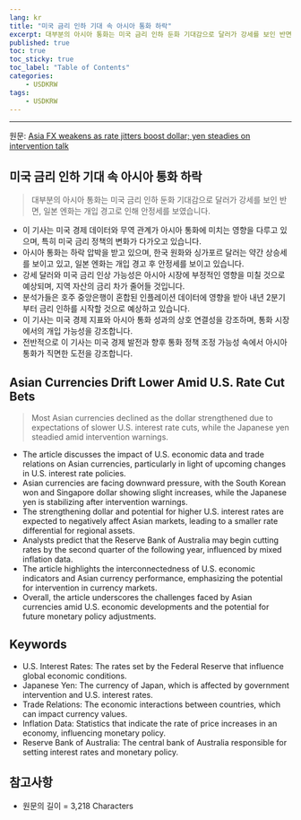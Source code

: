 ```yaml
---
lang: kr
title: "미국 금리 인하 기대 속 아시아 통화 하락"
excerpt: 대부분의 아시아 통화는 미국 금리 인하 둔화 기대감으로 달러가 강세를 보인 반면, 일본 엔화는 개입 경고로 인해 안정세를 보였습니다.
published: true
toc: true
toc_sticky: true
toc_label: "Table of Contents"
categories:
    - USDKRW
tags:
    - USDKRW
---
```


---

  원문: [Asia FX weakens as rate jitters boost dollar; yen steadies on intervention talk](https://www.investing.com/news/forex-news/asia-fx-weakens-as-rate-jitters-boost-dollar-yen-steadies-on-intervention-talk-3801805)

## 미국 금리 인하 기대 속 아시아 통화 하락

> 대부분의 아시아 통화는 미국 금리 인하 둔화 기대감으로 달러가 강세를 보인 반면, 일본 엔화는 개입 경고로 인해 안정세를 보였습니다.


- 이 기사는 미국 경제 데이터와 무역 관계가 아시아 통화에 미치는 영향을 다루고 있으며, 특히 미국 금리 정책의 변화가 다가오고 있습니다.
- 아시아 통화는 하락 압박을 받고 있으며, 한국 원화와 싱가포르 달러는 약간 상승세를 보이고 있고, 일본 엔화는 개입 경고 후 안정세를 보이고 있습니다.
- 강세 달러와 미국 금리 인상 가능성은 아시아 시장에 부정적인 영향을 미칠 것으로 예상되며, 지역 자산의 금리 차가 줄어들 것입니다.
- 분석가들은 호주 중앙은행이 혼합된 인플레이션 데이터에 영향을 받아 내년 2분기부터 금리 인하를 시작할 것으로 예상하고 있습니다.
- 이 기사는 미국 경제 지표와 아시아 통화 성과의 상호 연결성을 강조하며, 통화 시장에서의 개입 가능성을 강조합니다.
- 전반적으로 이 기사는 미국 경제 발전과 향후 통화 정책 조정 가능성 속에서 아시아 통화가 직면한 도전을 강조합니다.

## Asian Currencies Drift Lower Amid U.S. Rate Cut Bets

> Most Asian currencies declined as the dollar strengthened due to expectations of slower U.S. interest rate cuts, while the Japanese yen steadied amid intervention warnings.


- The article discusses the impact of U.S. economic data and trade relations on Asian currencies, particularly in light of upcoming changes in U.S. interest rate policies.
- Asian currencies are facing downward pressure, with the South Korean won and Singapore dollar showing slight increases, while the Japanese yen is stabilizing after intervention warnings.
- The strengthening dollar and potential for higher U.S. interest rates are expected to negatively affect Asian markets, leading to a smaller rate differential for regional assets.
- Analysts predict that the Reserve Bank of Australia may begin cutting rates by the second quarter of the following year, influenced by mixed inflation data.
- The article highlights the interconnectedness of U.S. economic indicators and Asian currency performance, emphasizing the potential for intervention in currency markets.
- Overall, the article underscores the challenges faced by Asian currencies amid U.S. economic developments and the potential for future monetary policy adjustments.

## Keywords

- U.S. Interest Rates: The rates set by the Federal Reserve that influence global economic conditions.
- Japanese Yen: The currency of Japan, which is affected by government intervention and U.S. interest rates.
- Trade Relations: The economic interactions between countries, which can impact currency values.
- Inflation Data: Statistics that indicate the rate of price increases in an economy, influencing monetary policy.
- Reserve Bank of Australia: The central bank of Australia responsible for setting interest rates and monetary policy.

## 참고사항

- 원문의 길이 = 3,218 Characters

